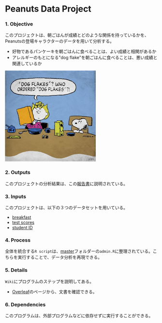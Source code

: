 # Peanuts Data Project

### 1. Objective
このプロジェクトは、朝ごはんが成績とどのような関係を持っているかを、Peanutsの登場キャラクターのデータを用いて分析する。
- 好物であるパンケーキを朝ごはんに食べることは、よい成績と相関があるか
- アレルギーのもとになる"dog flake"を朝ごはんに食べることは、悪い成績と関連しているか

 <img src="00_cover/images/dogflakes.jpg" alt="drawing" width="300"/>

### 2. Outputs
このプロジェクトの分析結果は、この[報告書](https://raw.githubusercontent.com/Chishio318/Peanuts-Data-Project/master/05_report/draft/pdf/Peanuts_Data_Project.pdf)に説明されている。


### 3. Inputs
このプロジェクトは、以下の３つのデータセットを用いている。
- [breakfast](https://github.com/Chishio318/Peanuts-Data-Project/tree/master/02_raw/breakfast/docs/readme.md)
- [test scores](https://github.com/Chishio318/Peanuts-Data-Project/tree/master/02_raw/test_score/docs/readme.md)
- [student ID](https://github.com/Chishio318/Peanuts-Data-Project/tree/master/02_raw/student_id/docs/readme.md)

### 4. Process
全体を統合する``R script``は、[master](https://github.com/Chishio318/Peanuts-Data-Project/blob/master/01_admin/00_master)フォルダーの``admin.R``に整理されている。こちらを実行することで、データ分析を再現できる。

### 5. Details
``Wiki``にプログラムのステップを説明してある。
- [Overleaf](https://www.overleaf.com/read/sybhtxktnrhj)のページから、文書を確認できる。

### 6. Dependencies
このプログラムは、外部プログラムなどに依存せずに実行することができる。
